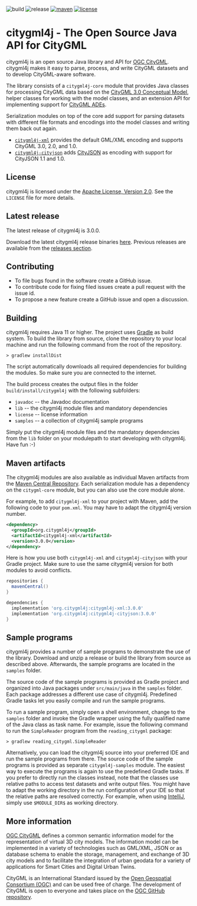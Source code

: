![build](https://img.shields.io/github/actions/workflow/status/citygml4j/citygml4j/citygml4j-build.yml?logo=Gradle)
![release](https://img.shields.io/github/v/release/citygml4j/citygml4j?display_name=tag)
[![maven](https://maven-badges.herokuapp.com/maven-central/org.citygml4j/citygml4j-core/badge.svg)](https://maven-badges.herokuapp.com/maven-central/org.citygml4j/citygml4j-core)
[![license](https://img.shields.io/badge/license-Apache_2.0-blue.svg)](https://opensource.org/licenses/Apache-2.0)

# citygml4j - The Open Source Java API for CityGML
citygml4j is an open source Java library and API for [OGC CityGML](http://www.opengeospatial.org/standards/citygml).
citygml4j makes it easy to parse, process, and write CityGML datasets and to develop CityGML-aware software.

The library consists of a `citygml4j-core` module that provides Java classes for processing CityGML data based on
the [CityGML 3.0 Conceptual Model](https://docs.ogc.org/is/20-010/20-010.html), helper classes
for working with the model classes, and an extension API for implementing support for
[CityGML ADEs](https://docs.ogc.org/is/20-010/20-010.html#toc66).

Serialization modules on top of the core add support for parsing datasets with different file formats and encodings
into the model classes and writing them back out again.
- [`citygml4j-xml`](citygml4j-xml) provides the default GML/XML encoding and supports
  CityGML 3.0, 2.0, and 1.0.
- [`citygml4j-cityjson`](citygml4j-cityjson) adds [CityJSON](https://www.cityjson.org/) as encoding with
  support for CityJSON 1.1 and 1.0.

## License
citygml4j is licensed under the [Apache License, Version 2.0](http://www.apache.org/licenses/LICENSE-2.0).
See the `LICENSE` file for more details.

## Latest release
The latest release of citygml4j is 3.0.0.

Download the latest citygml4j release binaries [here](https://github.com/citygml4j/citygml4j/releases/latest).
Previous releases are available from the [releases section](https://github.com/citygml4j/citygml4j/releases).

## Contributing
* To file bugs found in the software create a GitHub issue.
* To contribute code for fixing filed issues create a pull request with the issue id.
* To propose a new feature create a GitHub issue and open a discussion.

## Building
citygml4j requires Java 11 or higher. The project uses [Gradle](https://gradle.org/) as build system. To build the
library from source, clone the repository to your local machine and run the following command from the root of the
repository.

    > gradlew installDist

The script automatically downloads all required dependencies for building the modules. So make sure you are connected
to the internet.

The build process creates the output files in the folder `build/install/citygml4j` with the following subfolders:
* `javadoc` -- the Javadoc documentation
* `lib` -- the citygml4j module files and mandatory dependencies
* `license` -- license information
* `samples` -- a collection of citygml4j sample programs

Simply put the citygml4j module files and the mandatory dependencies from the `lib` folder on your
modulepath to start developing with citygml4j. Have fun :-)

## Maven artifacts
The citygml4j modules are also available as individual Maven artifacts from the
[Maven Central Repository](https://search.maven.org/search?q=g:org.citygml4j). Each serialization module has a
dependency on the `citygml-core` module, but you can also use the core module alone.

For example, to add `citygml4j-xml` to your project with Maven, add the following code to your `pom.xml`. You may
have to adapt the citygml4j version number.

```xml
<dependency>
  <groupId>org.citygml4j</groupId>
  <artifactId>citygml4j-xml</artifactId>
  <version>3.0.0</version>
</dependency>
```

Here is how you use both `citygml4j-xml` and `citygml4j-cityjson` with your Gradle project. Make sure to use the
same citygml4j version for both modules to avoid conflicts.

```gradle
repositories {
  mavenCentral()
}

dependencies {
  implementation 'org.citygml4j:citygml4j-xml:3.0.0'
  implementation 'org.citygml4j:citygml4j-cityjson:3.0.0'
}
```

## Sample programs
citygml4j provides a number of sample programs to demonstrate the use of the library. Download and unzip a release
or build the library from source as described above. Afterwards, the sample programs are located in the `samples`
folder.

The source code of the sample programs is provided as Gradle project and organized into Java packages under
`src/main/java` in the `samples` folder. Each package addresses a different use case of citygml4j. Predefined Gradle 
tasks let you easily compile and run the sample programs.

To run a sample program, simply open a shell environment, change to the `samples` folder and invoke the Gradle wrapper
using the fully qualified name of the Java class as task name. For example, issue the following command to run the
`SimpleReader` program from the `reading_citygml` package:

    > gradlew reading_citygml.SimpleReader

Alternatively, you can load the citygml4j source into your preferred IDE and run the sample programs from there.
The source code of the sample programs is provided as separate `citygml4j-samples` module. The easiest way to execute
the programs is again to use the predefined Gradle tasks. If you prefer to directly run the classes instead,
note that the classes use relative paths to access test datasets and write output files. You might have to
adapt the working directory in the run configuration of your IDE so that the relative paths are resolved correctly.
For example, when using [IntelliJ](https://www.jetbrains.com/idea/), simply use `$MODULE_DIR$` as working directory.

## More information
[OGC CityGML](http://www.opengeospatial.org/standards/citygml) defines a common semantic information model for the
representation of virtual 3D city models. The information model can be implemented in a variety of technologies such
as GML/XML, JSON or as database schema to enable the storage, management, and exchange of 3D city models and to
facilitate the integration of urban geodata for a variety of applications for Smart Cities and Digital Urban Twins.

CityGML is an International Standard issued by the [Open Geospatial Consortium (OGC)](https://www.ogc.org/) and can be
used free of charge. The development of CityGML is open to everyone and takes place on the
[OGC GitHub repository](https://github.com/opengeospatial).
